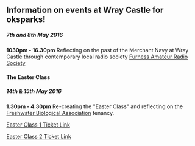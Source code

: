 ## Information on events at Wray Castle for oksparks!

##### 7th and 8th May 2016
**1030pm - 16.30pm**
Reflecting on the past of the Merchant Navy at Wray Castle through contemporary local radio society [Furness Amateur Radio Society](http://www.fars.org.uk/)

#### The Easter Class
##### 14th & 15th May 2016
**1.30pm - 4.30pm**
Re-creating the "Easter Class" and reflecting on the [Freshwater Biological Association](http://www.fba.org.uk/) tenancy. 

[Easter Class 1 Ticket Link](https://www.eventbrite.co.uk/e/ok-sparks-presents-the-easter-class-an-introduction-to-freshwater-biology-tickets-4037309702)

[Easter Class 2 Ticket Link](https://www.eventbrite.co.uk/e/ok-sparks-presents-the-easter-class-an-introduction-to-freshwater-biology-tickets-24344781898)


